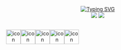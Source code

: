<div align="center">
<div>
<a href="https://git.io/typing-svg"><img src="https://readme-typing-svg.herokuapp.com?font=Fira+Code&size=24&duration=2500&pause=500&color=F7CB00&width=142&lines=<fsvboas/>" alt="Typing SVG" /></a>
</div>

<div>
<a href="https://www.linkedin.com/in/fsvboas/"><img src="https://img.shields.io/badge/LinkedIn-0077B5?style=for-the-badge&logo=linkedin&logoColor=white" /></a>
<a href="mailto: fsvboas.dev@gmail.com"><img src="https://img.shields.io/badge/Gmail-D14836?style=for-the-badge&logo=gmail&logoColor=white"/></a>
</div>

  ##
  
<div style="display: flex; align-items: flex-start;">
  <img src="https://www.svgrepo.com/show/378440/nextjs-fill.svg" alt="icon" width="40" height="40" />
  <img src="https://www.svgrepo.com/show/374032/reactjs.svg" alt="icon" width="40" height="40" />
  <img src="https://www.svgrepo.com/show/349540/typescript.svg" alt="icon" width="40" height="40" />
  <img src="https://www.svgrepo.com/show/354431/tailwindcss-icon.svg" alt="icon" width="40" height="40" />
  <img src="https://miro.medium.com/v2/resize:fit:1400/1*elhu-42TzQEdsFjKDbQhhA.png" alt="icon" width="40" height="40" />
</div>
